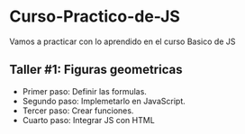 # Curso-Practico-de-JS
Vamos a practicar con lo aprendido en el curso Basico de JS

## Taller #1: Figuras geometricas

- Primer paso: Definir las formulas.
- Segundo paso: Implemetarlo en JavaScript.
- Tercer paso: Crear funciones.
- Cuarto paso: Integrar JS con HTML